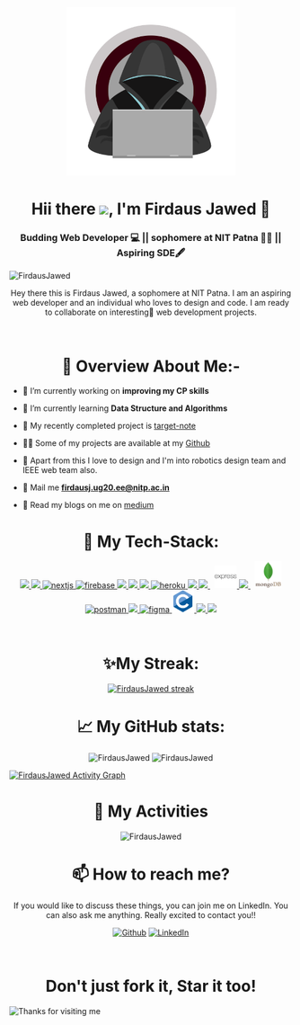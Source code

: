 
<a href="#"><p align="center" ><img width="300px" height="300px" src="/anc.png" height="175px"/></p></a>

<h1 align="center">Hii there <img src="https://raw.githubusercontent.com/MartinHeinz/MartinHeinz/master/wave.gif" width="30px">, I'm Firdaus Jawed 👧</h1>
<h3 align="center">Budding Web Developer 💻 || sophomere at NIT Patna 👩‍🎓 || Aspiring SDE🖋</h3>
<p align="left"> <img src="https://komarev.com/ghpvc/?username=FirdausJawed" alt="FirdausJawed" /> </p>


<p align="center">Hey there this is Firdaus Jawed, a sophomere at NIT Patna. I am an aspiring web developer and an individual who loves to design and code. I am ready to collaborate on interesting🤩 web development projects. </p>


<br>

<h1 align="center">🧾 Overview About Me:-</h1>

- 🔭 I’m currently working on <strong>improving my CP skills</strong>

- 🌱 I’m currently learning **Data Structure and Algorithms**

- 🤔 My recently completed project is [target-note](https://github.com/FirdausJawed/target-note)

- 👨‍💻 Some of my projects are available at my [Github](https://github.com/FirdausJawed?tab=repositories)

- 👀 Apart from this I love to design and I'm into robotics design team and IEEE web team also.

- 📧 Mail me **firdausj.ug20.ee@nitp.ac.in**

- 🤞 Read my blogs on me on [medium](https://medium.com/@firdausj.ug20.ee)


<h1 align="center">🏅 My Tech-Stack:</h1>
<p align="center">
   <a href="https://reactjs.org/" target="_blank"> <img src="https://img.icons8.com/color/48/000000/react-native.png"/> </a>
    <a href="https://redux.js.org" target="_blank"> <img src="https://img.icons8.com/color/48/000000/redux.png"/> </a>
     <a href="https://nextjs.org/" target="_blank"> <img src="https://cdn.worldvectorlogo.com/logos/nextjs-3.svg" alt="nextjs" width="40" height="40"/> </a> 
    <a href="https://firebase.google.com/" target="_blank"> <img src="https://www.vectorlogo.zone/logos/firebase/firebase-icon.svg" alt="firebase" width="40" height="40"/> </a>
    <a href="https://developer.mozilla.org/en-US/docs/Web/JavaScript" target="_blank"> <img src="https://img.icons8.com/color/48/000000/javascript.png"/> </a> 
    <a href="https://www.w3.org/html/" target="_blank"> <img src="https://img.icons8.com/color/48/000000/html-5.png"/> </a> 
    <a href="https://www.w3schools.com/css/" target="_blank"> <img src="https://img.icons8.com/color/48/000000/css3.png"/> </a> 
    <a href="https://heroku.com" target="_blank"> <img src="https://www.vectorlogo.zone/logos/heroku/heroku-icon.svg" alt="heroku" width="40" height="40"/> </a> 
    <a href="https://getbootstrap.com" target="_blank"> <img src="https://img.icons8.com/color/48/000000/bootstrap.png"/> </a> 
    <a style="padding-right:8px;" href="https://nodejs.org" target="_blank"> <img src="https://img.icons8.com/color/48/000000/nodejs.png"/> </a> 
    <a href="https://expressjs.com" target="_blank"> <img src="https://raw.githubusercontent.com/devicons/devicon/master/icons/express/express-original-wordmark.svg" alt="express" width="40" height="40"/> </a>
    <a style="padding-right:8px;" href="https://www.mysql.com/" target="_blank"> <img src="https://img.icons8.com/fluent/50/000000/mysql-logo.png"/> </a>
    <a href="https://www.mongodb.com/" target="_blank"> <img src="https://raw.githubusercontent.com/devicons/devicon/master/icons/mongodb/mongodb-original-wordmark.svg" alt="mongodb" width="48" height="48"/> </a> 
    <a href="https://postman.com" target="_blank"> <img src="https://www.vectorlogo.zone/logos/getpostman/getpostman-icon.svg" alt="postman" width="45" height="45"/> </a>   
    <a href="https://git-scm.com/" target="_blank"> <img src="https://img.icons8.com/color/48/000000/git.png"/> </a> 
      <a href="https://www.figma.com/" target="_blank"> <img src="https://www.vectorlogo.zone/logos/figma/figma-icon.svg" alt="figma" width="40" height="40"/> </a>
  </a> <a href="https://www.cprogramming.com/" target="_blank"> <img src="https://raw.githubusercontent.com/devicons/devicon/master/icons/c/c-original.svg" alt="c" width="40" height="40"/> </a> 
    <a href="https://jquery.com/" target="_blank"><img src="https://img.icons8.com/ios-filled/50/4a90e2/jquery.png"/> </a>
    <a href="https://www.w3schools.com/CPP/default.asp" target="_blank"><img src="https://img.icons8.com/color/48/4a90e2/c-plus-plus-logo.png"/> </a>
</p>
<br/>

<h1 align="center">✨My Streak:</h1>
<p align="center">
    <a href="https://github.com/FirdausJawed/github-readme-streak-stats">
        <img title="🔥 Get streak stats for your profile at git.io/streak-stats" alt="FirdausJawed streak" src="https://github-readme-streak-stats.herokuapp.com/?user=FirdausJawed&theme=black-ice&hide_border=true&stroke=0000&background=060A0CD0"/>
    </a>
</p>

<h1 align="center"> 📈 My GitHub stats:</h1>

<p align="center">
  <img  src="https://github-readme-stats.vercel.app/api?username=FirdausJawed&show_icons=true&theme=radical&count_private=true" alt="FirdausJawed" />
<img  src="https://github-readme-stats.vercel.app/api/top-langs/?username=FirdausJawed&layout=compact&hide=html&theme=radical" alt="FirdausJawed" />
</p>

<a href="https://github.com/FirdausJawed/github-readme-activity-graph"><img alt="FirdausJawed Activity Graph" src="https://activity-graph.herokuapp.com/graph?username=FirdausJawed&bg_color=0D1117&color=5BCDEC&line=5BCDEC&point=FFFFFF&hide_border=true" /></a>



<h1 align="center"> 🎯 My Activities</h1>
<p align="center"><img src="https://github-profile-trophy.vercel.app/?username=FirdausJawed&theme=onedark" alt="FirdausJawed" /></a> </p>

<h1 align="center"> 📫 How to reach me?</h1>
<p align="center"> If you would like to discuss these things, you can join me on LinkedIn. You can also ask me anything. Really excited to contact you!!</p>

<p align="center"><a href="https://github.com/FirdausJawed" target="_blank"><img alt="Github" src="https://img.shields.io/badge/GitHub-%2312100E.svg?&style=for-the-badge&logo=Github&logoColor=white" /></a> <a href="https://www.linkedin.com/in/firdaus-jawed-7ab61b208/" target="_blank"><img alt="LinkedIn" src="https://img.shields.io/badge/linkedin-%230077B5.svg?&style=for-the-badge&logo=linkedin&logoColor=white" /></a></p>
<br>

<h1 align="center" fontfamily="cursive"> Don't just fork it, Star it too!</h1>

<img height="120" alt="Thanks for visiting me" width="100%" src="https://raw.githubusercontent.com/BrunnerLivio/brunnerlivio/master/images/marquee.svg" />

